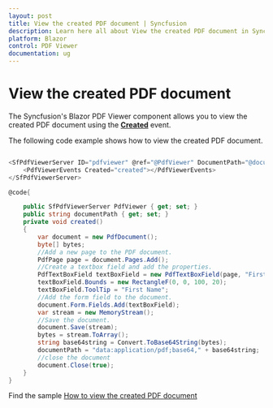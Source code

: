 ```yaml
---
layout: post
title: View the created PDF document | Syncfusion
description: Learn here all about View the created PDF document in Syncfusion Blazor PDF Viewer component and more.
platform: Blazor
control: PDF Viewer
documentation: ug
---
```


# View the created PDF document

The Syncfusion's Blazor PDF Viewer component allows you to view the created PDF document using the [**Created**](https://help.syncfusion.com/cr/blazor/Syncfusion.Blazor.PdfViewer.PdfViewerEvents.html#Syncfusion_Blazor_PdfViewer_PdfViewerEvents_Created) event.

The following code example shows how to view the created PDF document.

```csharp

<SfPdfViewerServer ID="pdfviewer" @ref="@PdfViewer" DocumentPath="@documentPath">
    <PdfViewerEvents Created="created"></PdfViewerEvents>
</SfPdfViewerServer>

@code{

    public SfPdfViewerServer PdfViewer { get; set; }
    public string documentPath { get; set; }
    private void created()
    {
        var document = new PdfDocument();
        byte[] bytes;
        //Add a new page to the PDF document.
        PdfPage page = document.Pages.Add();
        //Create a textbox field and add the properties.
        PdfTextBoxField textBoxField = new PdfTextBoxField(page, "FirstName");
        textBoxField.Bounds = new RectangleF(0, 0, 100, 20);
        textBoxField.ToolTip = "First Name";
        //Add the form field to the document.
        document.Form.Fields.Add(textBoxField);
        var stream = new MemoryStream();
        //Save the document.
        document.Save(stream);
        bytes = stream.ToArray();
        string base64string = Convert.ToBase64String(bytes);
        documentPath = "data:application/pdf;base64," + base64string;
        //close the document
        document.Close(true);
    }
}

```

Find the sample [How to view the created PDF document](https://www.syncfusion.com/downloads/support/directtrac/general/ze/BlazorServerApp-view_PDF_document-1060268841)
